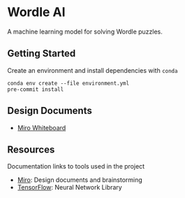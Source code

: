 # Wordle AI

A machine learning model for solving Wordle puzzles.

## Getting Started

Create an environment and install dependencies with `conda`

```
conda env create --file environment.yml
pre-commit install
```

## Design Documents

- [Miro Whiteboard](https://miro.com/app/board/uXjVO9nw1I4=/?share_link_id=592292209117)

## Resources

Documentation links to tools used in the project

- [Miro](https://miro.com/index/): Design documents and brainstorming
- [TensorFlow](https://www.tensorflow.org/overview/): Neural Network Library
